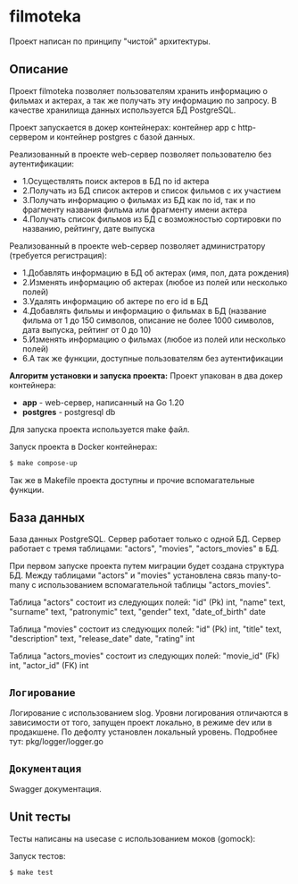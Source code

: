 # filmoteka

Проект написан по принципу "чистой" архитектуры.

## Описание

Проект filmoteka позволяет пользователям хранить информацию о фильмах и актерах, а так же получать эту информацию по запросу.
В качестве хранилища данных используется БД PostgreSQL.

Проект запускается в докер контейнерах: контейнер app с http-сервером и контейнер postgres с базой данных.

Реализованный в проекте web-сервер позволяет пользователю без аутентификации:
- 1.Осуществлять поиск актеров в БД по id актера
- 2.Получать из БД список актеров и список фильмов с их участием
- 3.Получать информацию о фильмах из БД как по id, так и по фрагменту названия фильма или фрагменту имени актера
- 4.Получать список фильмов из БД с возможностью сортировки по названию, рейтингу, дате выпуска

Реализованный в проекте web-сервер позволяет администратору (требуется регистрация):
- 1.Добавлять информацию в БД об актерах (имя, пол, дата рождения)
- 2.Изменять информацию об актерах (любое из полей или несколько полей)
- 3.Удалять информацию об актере по его id в БД
- 4.Добавлять фильмы и информацию о фильмах в БД (название фильма от 1 до 150 символов, описание не более 1000 символов, дата выпуска, рейтинг от 0 до 10)
- 5.Изменять информацию о фильмах (любое из полей или несколько полей)
- 6.А так же функции, доступные пользователям без аутентификации

__Алгоритм установки и запуска проекта:__
Проект упакован в два докер контейнера:
- **app** - web-сервер, написанный на Go 1.20
- **postgres** - postgresql db

Для запуска проекта используется make файл.

Запуск проекта в Docker контейнерах:
```sh
$ make compose-up
```
Так же в Makefile проекта доступны и прочие вспомагательные функции.

## База данных
База данных PostgreSQL.
Сервер работает только с одной БД.
Сервер работает с тремя таблицами: "actors", "movies", "actors_movies" в БД.

При первом запуске проекта путем миграции будет создана структура БД.
Между таблицами "actors" и "movies" установлена связь many-to-many с использованием вспомагательной таблицы "actors_movies".

Таблица "actors" состоит из следующих полей:
"id" (Pk) int, "name" text, "surname" text, "patronymic" text, "gender" text, "date_of_birth" date

Таблица "movies" состоит из следующих полей:
"id" (Pk) int, "title" text, "description" text, "release_date" date, "rating" int

Таблица "actors_movies" состоит из следующих полей:
"movie_id" (Fk) int, "actor_id" (FK) int

## `Логирование`
Логирование с использованием slog. Уровни логирования отличаются в зависимости от того, запущен проект локально, в режиме dev или в продакшене. По дефолту установлен локальный уровень.
Подробнее тут: pkg/logger/logger.go

## `Документация`
Swagger документация.

## Unit тесты
Тесты написаны на usecase с использованием моков (gomock):

Запуск тестов:
```sh
$ make test
```